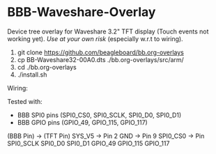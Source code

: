 # BBB-Waveshare-Overlay

Device tree overlay for Waveshare 3.2" TFT display (Touch events not working yet). *Use at your own risk* (especially w.r.t to wiring).

1) git clone https://github.com/beagleboard/bb.org-overlays
2) cp BB-Waveshare32-00A0.dts ./bb.org-overlays/src/arm/
3) cd ./bb.org-overlays
4) ./install.sh

Wiring:

Tested with:

* BBB SPI0 pins (SPI0_CS0, SPI0_SCLK, SPI0_D0, SPI0_D1)
* BBB GPIO pins (GPIO_49, GPIO_115, GPIO_117)

(BBB Pin) -> (TFT Pin)
SYS_V5    -> Pin 2
GND       -> Pin 9
SPI0_CS0  -> Pin 
SPI0_SCLK
SPI0_D0
SPI0_D1
GPIO_49
GPIO_115
GPIO_117
